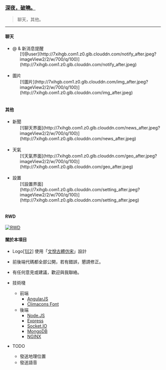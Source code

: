 ### [深夜，破曉。](https://shenyepoxiao.com)
> 聊天，其他。

***

#### 聊天
- @ & 新消息提醒
    <br>
    <ol>
        [![@user](http://7xihgb.com1.z0.glb.clouddn.com/notify_after.jpeg?imageView2/2/w/700/q/100)](http://7xihgb.com1.z0.glb.clouddn.com/notify_after.jpeg)
    </ol>
    <br>
- 圖片
    <br>
    <ol>
        [![圖片](http://7xihgb.com1.z0.glb.clouddn.com/img_after.jpeg?imageView2/2/w/700/q/100)](http://7xihgb.com1.z0.glb.clouddn.com/img_after.jpeg)
    </ol>
    <br>

#### 其他
- 新聞
    <br>
    <ol>
        [![聊天界面](http://7xihgb.com1.z0.glb.clouddn.com/news_after.jpeg?imageView2/2/w/700/q/100)](http://7xihgb.com1.z0.glb.clouddn.com/news_after.jpeg)
    </ol>
    <br>
- 天氣
    <br>
    <ol>
        [![天氣界面](http://7xihgb.com1.z0.glb.clouddn.com/geo_after.jpeg?imageView2/2/w/700/q/100)](http://7xihgb.com1.z0.glb.clouddn.com/geo_after.jpeg)
    </ol>
    <br>
- 設置
    <br>
    <ol>
        [![設置界面](http://7xihgb.com1.z0.glb.clouddn.com/setting_after.jpeg?imageView2/2/w/700/q/100)](http://7xihgb.com1.z0.glb.clouddn.com/setting_after.jpeg)
    </ol>
    <br>

#### RWD
[![RWD](http://7xihgb.com1.z0.glb.clouddn.com/RWD.jpg?imageView2/2/w/700/q/100)](http://7xihgb.com1.z0.glb.clouddn.com/RWD.jpg)

#### 關於本項目
- Logo[\[1\]](http://7xihgb.com1.z0.glb.clouddn.com/img/logo.svg)[\[2\]](http://7xihgb.com1.z0.glb.clouddn.com/img/favicon_v2.png) 使用「[文悅古體仿宋](http://wytype.com/typeface/WyueGutiFangsong/)」設計

- 前後端代碼都全部公開，若有錯誤，懇請修正。

- 有任何意見或建議，歡迎與我聯絡。

- 技術棧
    - 前端
        - [AngularJS](https://angularjs.org/)
        - [Climacons Font](http://adamwhitcroft.com/climacons/)
    - 後端
        - [Node.JS](https://nodejs.org/)
        - [Express](http://expressjs.com/)
        - [Socket.IO](http://socket.io/)
        - [MongoDB](http://mongoosejs.com/)
        - [NGINX](http://nginx.org/)
- TODO
    - 發送地理位置
    - 發送語音
